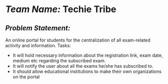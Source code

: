 # *Team Name:* Techie Tribe
## *Problem Statement:* 
An online portal for students for the centralization of all exam-related activity and
information. Tasks:
- It will hold necessary information about the registration link, exam date, medium
etc regarding the subscribed exam.
- It will notify the user about all the exams he/she has subscribed to.
- It should allow educational institutions to make their own organizations on the portal
